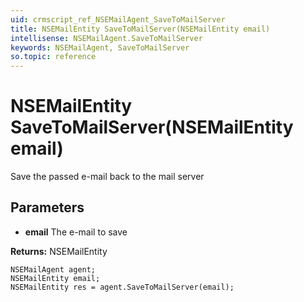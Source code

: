 ```yaml
---
uid: crmscript_ref_NSEMailAgent_SaveToMailServer
title: NSEMailEntity SaveToMailServer(NSEMailEntity email)
intellisense: NSEMailAgent.SaveToMailServer
keywords: NSEMailAgent, SaveToMailServer
so.topic: reference
---
```


# NSEMailEntity SaveToMailServer(NSEMailEntity email)

Save the passed e-mail back to the mail server

## Parameters

* **email** The e-mail to save

**Returns:** NSEMailEntity

```crmscript
NSEMailAgent agent;
NSEMailEntity email;
NSEMailEntity res = agent.SaveToMailServer(email);
```

